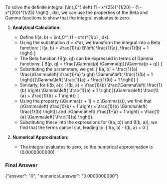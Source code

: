 To solve the definite integral \(\int_0^1 \left( (1 - x^{25})^{1/20} - (1 - x^{20})^{1/25} \right) \, dx\), we can use the properties of the Beta and Gamma functions to show that the integral evaluates to zero.

1. **Analytical Calculation**:
   - Define \(I(a, b) = \int_0^1 (1 - x^a)^{1/b} \, dx\).
   - Using the substitution \(t = x^a\), we transform the integral into a Beta function:
     \[
     I(a, b) = \frac{1}{a} B\left( \frac{1}{a}, \frac{1}{b} + 1 \right)
     \]
   - The Beta function \(B(p, q)\) can be expressed in terms of Gamma functions:
     \[
     B(p, q) = \frac{\Gamma(p) \Gamma(q)}{\Gamma(p + q)}
     \]
   - Substituting the parameters, we get:
     \[
     I(a, b) = \frac{1}{a} \frac{\Gamma\left( \frac{1}{a} \right) \Gamma\left( \frac{1}{b} + 1 \right)}{\Gamma\left( \frac{1}{a} + \frac{1}{b} + 1 \right)}
     \]
   - Similarly, for \(I(b, a)\):
     \[
     I(b, a) = \frac{1}{b} \frac{\Gamma\left( \frac{1}{b} \right) \Gamma\left( \frac{1}{a} + 1 \right)}{\Gamma\left( \frac{1}{a} + \frac{1}{b} + 1 \right)}
     \]
   - Using the property \(\Gamma(z + 1) = z \Gamma(z)\), we find that \(\Gamma\left( \frac{1}{b} + 1 \right) = \frac{1}{b} \Gamma\left( \frac{1}{b} \right)\) and \(\Gamma\left( \frac{1}{a} + 1 \right) = \frac{1}{a} \Gamma\left( \frac{1}{a} \right)\).
   - Substituting these into the expressions for \(I(a, b)\) and \(I(b, a)\), we find that the terms cancel out, leading to:
     \[
     I(a, b) - I(b, a) = 0
     \]

2. **Numerical Approximation**:
   - The integral evaluates to zero, so the numerical approximation is \(0.0000000000\).

### Final Answer
{"answer": "0", "numerical_answer": "0.0000000000"}